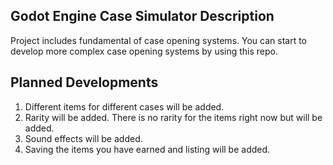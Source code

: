 ## Godot Engine Case Simulator Description <br/>
Project includes fundamental of case opening systems. You can start to develop more complex case opening systems by using this repo.
<br/>

## Planned Developments <br/>
1) Different items for different cases will be added.
2) Rarity will be added. There is no rarity for the items right now but will be added.
3) Sound effects will be added.
4) Saving the items you have earned and listing will be added.
